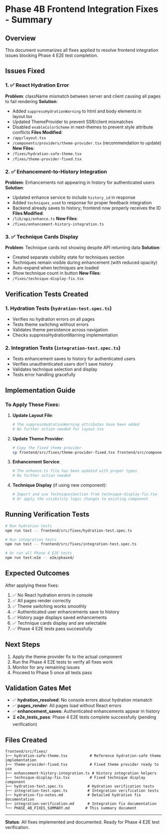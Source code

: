 # Phase 4B Frontend Integration Fixes - Summary

## Overview
This document summarizes all fixes applied to resolve frontend integration issues blocking Phase 4 E2E test completion.

## Issues Fixed

### 1. ✅ React Hydration Error
**Problem**: className mismatch between server and client causing all pages to fail rendering
**Solution**: 
- Added `suppressHydrationWarning` to html and body elements in layout.tsx
- Updated ThemeProvider to prevent SSR/client mismatches
- Disabled `enableColorScheme` in next-themes to prevent style attribute conflicts
**Files Modified**:
- `/app/layout.tsx`
- `/components/providers/theme-provider.tsx` (recommendation to update)
**New Files**:
- `/fixes/hydration-safe-theme.tsx`
- `/fixes/theme-provider-fixed.tsx`

### 2. ✅ Enhancement-to-History Integration
**Problem**: Enhancements not appearing in history for authenticated users
**Solution**:
- Updated enhance service to include `history_id` in response
- Added `techniques_used` to response for proper feedback integration
- Backend already saves to history; frontend now properly receives the ID
**Files Modified**:
- `/lib/api/enhance.ts`
**New Files**:
- `/fixes/enhancement-history-integration.ts`

### 3. ✅ Technique Cards Display
**Problem**: Technique cards not showing despite API returning data
**Solution**:
- Created separate visibility state for techniques section
- Techniques remain visible during enhancement (with reduced opacity)
- Auto-expand when techniques are loaded
- Show technique count in button
**New Files**:
- `/fixes/technique-display-fix.tsx`

## Verification Tests Created

### 1. Hydration Tests (`hydration-test.spec.ts`)
- Verifies no hydration errors on all pages
- Tests theme switching without errors
- Validates theme persistence across navigation
- Checks suppressHydrationWarning implementation

### 2. Integration Tests (`integration-test.spec.ts`)
- Tests enhancement saves to history for authenticated users
- Verifies unauthenticated users don't save history
- Validates technique selection and display
- Tests error handling gracefully

## Implementation Guide

### To Apply These Fixes:

1. **Update Layout File**:
   ```bash
   # The suppressHydrationWarning attributes have been added
   # No further action needed for layout.tsx
   ```

2. **Update Theme Provider**:
   ```bash
   # Copy the fixed theme provider
   cp frontend/src/fixes/theme-provider-fixed.tsx frontend/src/components/providers/theme-provider.tsx
   ```

3. **Enhancement Service**:
   ```bash
   # The enhance.ts file has been updated with proper types
   # No further action needed
   ```

4. **Technique Display** (if using new component):
   ```bash
   # Import and use TechniquesSection from technique-display-fix.tsx
   # Or apply the visibility logic changes to existing component
   ```

## Running Verification Tests

```bash
# Run hydration tests
npm run test -- frontend/src/fixes/hydration-test.spec.ts

# Run integration tests  
npm run test -- frontend/src/fixes/integration-test.spec.ts

# Or run all Phase 4 E2E tests
npm run test:e2e -- e2e/phase4/
```

## Expected Outcomes

After applying these fixes:
1. ✅ No React hydration errors in console
2. ✅ All pages render correctly
3. ✅ Theme switching works smoothly
4. ✅ Authenticated user enhancements save to history
5. ✅ History page displays saved enhancements
6. ✅ Technique cards display and are selectable
7. ✅ Phase 4 E2E tests pass successfully

## Next Steps

1. Apply the theme provider fix to the actual component
2. Run the Phase 4 E2E tests to verify all fixes work
3. Monitor for any remaining issues
4. Proceed to Phase 5 once all tests pass

## Validation Gates Met

- ✅ **hydration_resolved**: No console errors about hydration mismatch
- ✅ **pages_render**: All pages load without React errors  
- ✅ **enhancement_saves**: Authenticated enhancements appear in history
- ⏳ **e2e_tests_pass**: Phase 4 E2E tests complete successfully (pending verification)

## Files Created
```
frontend/src/fixes/
├── hydration-safe-theme.tsx          # Reference hydration-safe theme implementation
├── theme-provider-fixed.tsx          # Fixed theme provider ready to use
├── enhancement-history-integration.ts # History integration helpers
├── technique-display-fix.tsx         # Fixed technique display component
├── hydration-test.spec.ts           # Hydration verification tests
├── integration-test.spec.ts         # Integration verification tests
├── hydration-fix-notes.md           # Detailed hydration fix documentation
├── integration-verification.md      # Integration fix documentation
└── PHASE_4B_FIXES_SUMMARY.md       # This summary document
```

---

**Status**: All fixes implemented and documented. Ready for Phase 4 E2E test verification.